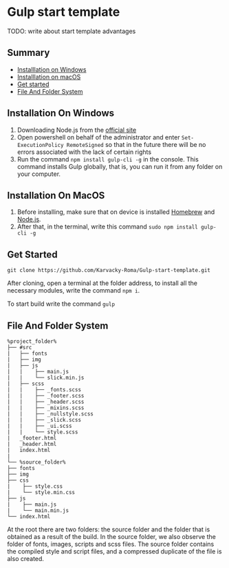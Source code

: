 # Gulp start template

TODO: write about start template advantages

## Summary

  - [Installlation on Windows](#installation-on-windows)
  - [Installlation on macOS](#installation-on-macos)
  - [Get started](#get-started)
  - [File And Folder System](#file-and-folder-system)


## Installation On Windows

1. Downloading Node.js from the [official site](https://nodejs.org/en/download/)
2. Open powershell on behalf of the administrator and enter `Set-ExecutionPolicy RemoteSigned` so that in the future there will be no errors associated with the lack of certain rights
3. Run the command `npm install gulp-cli -g` in the console. This command installs Gulp globally, that is, you can run it from any folder on your computer.

## Installation On MacOS

1. Before installing, make sure that on device is installed [Homebrew](https://brew.sh/) and [Node.js](https://nodejs.org/en/download/).
2. After that, in the terminal, write this command `sudo npm install gulp-cli -g`

## Get Started

``git clone https://github.com/Karvacky-Roma/Gulp-start-template.git``

After cloning, open a terminal at the folder address, to install all the necessary modules, write the command ``npm i``.

To start build write the command ``gulp``

## File And Folder System

    %project_folder%
    ├── #src
    |   ├── fonts
    |   ├── img
    |   ├── js
    |   |    ├── main.js
    |   |    └── slick.min.js
    |   ├── scss
    |   |    ├── _fonts.scss
    |   |    ├── _footer.scss
    |   |    ├── _header.scss
    |   |    ├── _mixins.scss
    |   |    ├── _nullstyle.scss
    |   |    ├── _slick.scss
    |   |    ├── _ui.scss
    |   |    └── style.scss
    |   _footer.html
    |   _header.html
    |   index.html
    |
    └── %source_folder%
	├── fonts
	├── img
	├── css
	|    ├── style.css
	|    └── style.min.css
	├── js
	|    ├── main.js
	|    └── main.min.js
	└── index.html

At the root there are two folders: the source folder and the folder that is obtained as a result of the build. In the source folder, we also observe the folder of fonts, images, scripts and scss files. The source folder contains the compiled style and script files, and a compressed duplicate of the file is also created.
